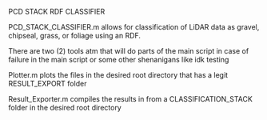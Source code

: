 PCD STACK RDF CLASSIFIER

PCD_STACK_CLASSIFIER.m allows for classification of LiDAR data as gravel, chipseal, grass, or foliage using an RDF. 

There are two (2) tools atm that will do parts of the main script in case of failure in the main script or some other shenanigans like idk testing

Plotter.m plots the files in the desired root directory that has a legit RESULT_EXPORT folder

Result_Exporter.m compiles the results in from a CLASSIFICATION_STACK folder in the desired root directory


